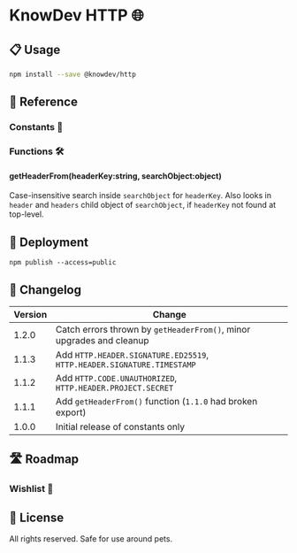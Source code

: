# KnowDev HTTP 🌐

## 📋 Usage

``` bash
npm install --save @knowdev/http
```

## 📖 Reference

### Constants 💬

### Functions 🛠

#### getHeaderFrom(headerKey:string, searchObject:object)

Case-insensitive search inside `searchObject` for `headerKey`.  Also looks in `header` and `headers` child object of `searchObject`, if `headerKey` not found at top-level.

## 🚀 Deployment

`npm publish --access=public`

## 📝 Changelog

| Version | Change |
| ------- | ------ |
| 1.2.0   | Catch errors thrown by `getHeaderFrom()`, minor upgrades and cleanup |
| 1.1.3   | Add `HTTP.HEADER.SIGNATURE.ED25519`, `HTTP.HEADER.SIGNATURE.TIMESTAMP` |
| 1.1.2   | Add `HTTP.CODE.UNAUTHORIZED`, `HTTP.HEADER.PROJECT.SECRET` |
| 1.1.1   | Add `getHeaderFrom()` function (`1.1.0` had broken export) |
| 1.0.0   | Initial release of constants only |

## 🛣 Roadmap

### Wishlist 🌠

## 📜 License

All rights reserved. Safe for use around pets.
